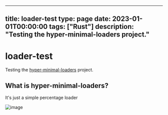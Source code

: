 
---
title: loader-test
type: page
date: 2023-01-01T00:00:00
tags: ["Rust"]
description: "Testing the hyper-minimal-loaders project."
---


# loader-test
Testing the [hyper-minimal-loaders](https://github.com/jakeroggenbuck/hyper-minimal-loaders) project.

## What is hyper-minimal-loaders?
It's just a simple percentage loader

![image](https://github.com/JakeRoggenbuck/loader-test/assets/35516367/b9fb9b1b-7948-416f-9aa9-6d0d58f1612a)
